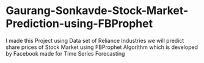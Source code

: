 # Gaurang-Sonkavde-Stock-Market-Prediction-using-FBProphet
I made this Project using Data set of Reliance Industries we will predict share prices of Stock Market using FBProphet Algorithm which is developed by Facebook made for Time Series Forecasting
